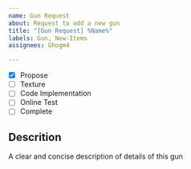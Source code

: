 ```yaml
---
name: Gun Request
about: Request to add a new gun
title: "[Gun Request] %Name%"
labels: Gun, New-Items
assignees: Ghogm4

---
```


- [x] Propose
- [ ] Texture
- [ ] Code Implementation
- [ ] Online Test
- [ ] Complete

## Descrition
A clear and concise description of details of this gun
